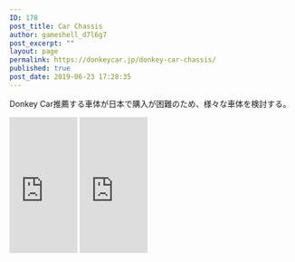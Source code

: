 ```yaml
---
ID: 178
post_title: Car Chassis
author: gameshell_d7l6g7
post_excerpt: ""
layout: page
permalink: https://donkeycar.jp/donkey-car-chassis/
published: true
post_date: 2019-06-23 17:28:35
---
```

Donkey Car推薦する車体が日本で購入が困難のため、様々な車体を検討する。

<iframe style="width: 120px; height: 240px;" src="https://rcm-fe.amazon-adsystem.com/e/cm?ref=tf_til&amp;t=edu2web-22&amp;m=amazon&amp;o=9&amp;p=8&amp;l=as1&amp;IS1=1&amp;detail=1&amp;asins=B07NQ9D1CP&amp;linkId=287bd177bcc49639e32ea1133f8f2770&amp;bc1=FFFFFF&amp;lt1=_top&amp;fc1=333333&amp;lc1=0066C0&amp;bg1=FFFFFF&amp;f=ifr" frameborder="0" marginwidth="0" marginheight="0" scrolling="no">
</iframe>

<iframe style="width: 120px; height: 240px;" src="https://rcm-fe.amazon-adsystem.com/e/cm?ref=tf_til&amp;t=edu2web-22&amp;m=amazon&amp;o=9&amp;p=8&amp;l=as1&amp;IS1=1&amp;detail=1&amp;asins=B0791HMM61&amp;linkId=81e3a42ce438776f6901d06a00f18911&amp;bc1=ffffff&amp;lt1=_top&amp;fc1=333333&amp;lc1=0066c0&amp;bg1=ffffff&amp;f=ifr" frameborder="0" marginwidth="0" marginheight="0" scrolling="no">
</iframe>